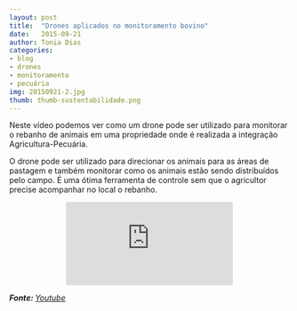 ```yaml
---
layout: post
title:  "Drones aplicados no monitoramento bovino" 
date:   2015-09-21
author: Tonia Dias
categories: 
- blog
- drones
- monitoramento
- pecuária
img: 20150921-2.jpg
thumb: thumb-sustentabilidade.png
---
```


Neste vídeo podemos ver como um drone pode ser utilizado para monitorar o rebanho de animais em uma propriedade onde é realizada a integração Agricultura-Pecuária. <!--more-->

O drone pode ser utilizado para direcionar os animais para as áreas de pastagem e também monitorar como os animais estão sendo distribuídos pelo campo. É uma ótima ferramenta de controle sem que o agricultor precise acompanhar no local o rebanho.

<p align="center">
    <iframe class="videoFrame" src="https://www.youtube.com/embed/YZfkTYHlm2M" frameborder="0" allowfullscreen></iframe> 
</p>

<i><b>Fonte: </b><a href="https://www.youtube.com/watch?v=YZfkTYHlm2M">Youtube</a></i>